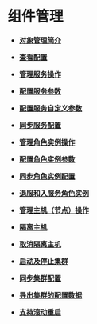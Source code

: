 # 组件管理<a name="ZH-CN_TOPIC_0173397552"></a>

-   **[对象管理简介](对象管理简介.md)**  

-   **[查看配置](查看配置.md)**  

-   **[管理服务操作](管理服务操作.md)**  

-   **[配置服务参数](配置服务参数.md)**  

-   **[配置服务自定义参数](配置服务自定义参数.md)**  

-   **[同步服务配置](同步服务配置.md)**  

-   **[管理角色实例操作](管理角色实例操作.md)**  

-   **[配置角色实例参数](配置角色实例参数.md)**  

-   **[同步角色实例配置](同步角色实例配置.md)**  

-   **[退服和入服务角色实例](退服和入服务角色实例.md)**  

-   **[管理主机（节点）操作](管理主机（节点）操作.md)**  

-   **[隔离主机](隔离主机.md)**  

-   **[取消隔离主机](取消隔离主机.md)**  

-   **[启动及停止集群](启动及停止集群.md)**  

-   **[同步集群配置](同步集群配置.md)**  

-   **[导出集群的配置数据](导出集群的配置数据.md)**  

-   **[支持滚动重启](支持滚动重启.md)**  


